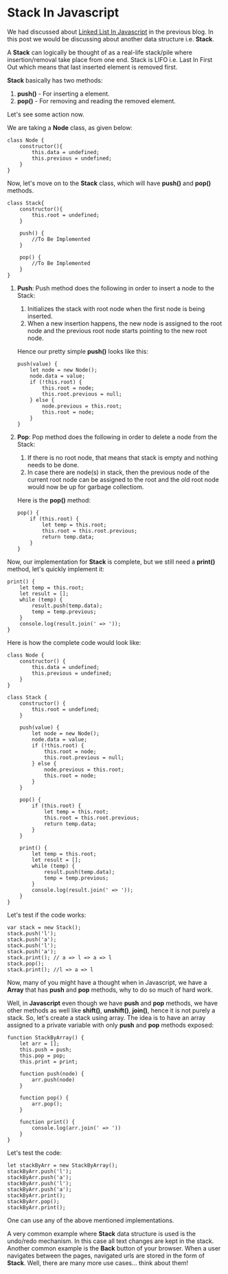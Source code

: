 # Stack In Javascript

We had discussed about [Linked List In Javascript](https://namitamalik.github.io/Linked-list-in-Javascript/) in the previous blog. In this post
we would be discussing about another data structure i.e. **Stack**.

A **Stack** can logically be thought of as a real-life stack/pile where insertion/removal take place from one end. Stack is LIFO i.e. 
Last In First Out which means that last inserted element is removed first.

**Stack** basically has two methods:
1. **push()** - For inserting a element.
2. **pop()** - For removing and reading the removed element.

Let's see some action now.

We are taking a **Node** class, as given below:
```ECMA6
class Node {
    constructor(){
        this.data = undefined;
        this.previous = undefined;
    }
}
```

Now, let's move on to the **Stack** class, which will have **push()** and **pop()** methods.
```ECMA6
class Stack{
    constructor(){
        this.root = undefined;
    }

    push() {
        //To Be Implemented
    }

    pop() {
        //To Be Implemented
    }
}
```

1. **Push**: Push method does the following in order to insert a node to the Stack:
    
    1. Initializes the stack with root node when the first node is being inserted.
    2. When a new insertion happens, the new node is assigned to the root node and the previous root node starts pointing to the new root node.
    
    Hence our pretty simple **push()** looks like this:
    ```ECMA6
    push(value) {
        let node = new Node();
        node.data = value;
        if (!this.root) {
            this.root = node;
            this.root.previous = null;
        } else {
            node.previous = this.root;
            this.root = node;
        }
    }
    ```

2. **Pop**: Pop method does the following in order to delete a node from the Stack:
    
    1. If there is no root node, that means that stack is empty and nothing needs to be done.
    2. In case there are node(s) in stack, then the previous node of the current root node can be assigned to the root and the old root node would now be up for garbage collectiom.
    
    Here is the **pop()** method:
    ```ECMA6
    pop() {
        if (this.root) {
            let temp = this.root;
            this.root = this.root.previous;
            return temp.data;
        }
    }
    ```

Now, our implementation for **Stack** is complete, but we still need a **print()** method, let's quickly implement it:
```ECMA6
print() {
    let temp = this.root;
    let result = [];
    while (temp) {
        result.push(temp.data);
        temp = temp.previous;
    }
    console.log(result.join(' => '));
}
```

Here is how the complete code would look like:
```ECMA6
class Node {
    constructor() {
        this.data = undefined;
        this.previous = undefined;
    }
}

class Stack {
    constructor() {
        this.root = undefined;
    }

    push(value) {
        let node = new Node();
        node.data = value;
        if (!this.root) {
            this.root = node;
            this.root.previous = null;
        } else {
            node.previous = this.root;
            this.root = node;
        }
    }

    pop() {
        if (this.root) {
            let temp = this.root;
            this.root = this.root.previous;
            return temp.data;
        }
    }

    print() {
        let temp = this.root;
        let result = [];
        while (temp) {
            result.push(temp.data);
            temp = temp.previous;
        }
        console.log(result.join(' => '));
    }
}
```

Let's test if the code works:
```ECMA6
var stack = new Stack();
stack.push('l');
stack.push('a');
stack.push('l');
stack.push('a');
stack.print(); // a => l => a => l
stack.pop();
stack.print(); //l => a => l
```

Now, many of you might have a thought when in Javascript, we have a **Array** that has **push** and **pop** methods, why to do so much of hard work.

Well, in **Javascript** even though we have **push** and **pop** methods, we have other methods as well like **shift()**, **unshift()**, **join()**, hence it is not purely a stack.
So, let's create a stack using array. The idea is to have an array assigned to a private variable with only **push** and **pop** methods exposed:

```ECMA6
function StackByArray() {
    let arr = [];
    this.push = push;
    this.pop = pop;
    this.print = print;

    function push(node) {
        arr.push(node)
    }

    function pop() {
        arr.pop();
    }

    function print() {
        console.log(arr.join(' => '))
    }
}
```

Let's test the code:
```ECMA6
let stackByArr = new StackByArray();
stackByArr.push('l');
stackByArr.push('a');
stackByArr.push('l');
stackByArr.push('a');
stackByArr.print();
stackByArr.pop();
stackByArr.print();
```

One can use any of the above mentioned implementations. 

A very common example where **Stack** data structure is used is the undo/redo mechanism. In this case all text changes are kept in the stack. Another common example is the **Back** button
of your browser. When a user navigates between the pages, navigated urls are stored in the form of **Stack**. Well, there are many more use cases... think about them!